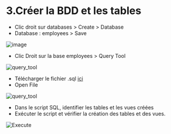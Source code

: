 # 3.Créer la BDD et les tables

* Clic droit sur databases > Create > Database
* Database : employees > Save

![image](https://user-images.githubusercontent.com/73080397/212005760-3fde526b-540c-457a-83ef-28e92970fd97.png)

* Clic Droit sur la base employees > Query Tool

![query_tool](https://user-images.githubusercontent.com/73080397/212007228-016ffcdb-3e0f-4cc1-a3c4-e512656e793c.png)

* Télécharger le fichier .sql [ici]()
* Open File

![query_tool](https://user-images.githubusercontent.com/73080397/212008012-449309cf-c0d0-4921-a0ed-6a0d6e2818c0.png)

* Dans le script SQL, identifier les tables et les vues créées
* Exécuter le script et vérifier la création des tables et des vues.

![Execute](https://user-images.githubusercontent.com/73080397/212010181-2996c52b-a4bd-427c-985e-37f5a5e453ab.png)
